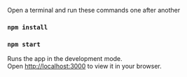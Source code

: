 Open a terminal and run these commands one after another

### `npm install`

### `npm start`

Runs the app in the development mode.\
Open [http://localhost:3000](http://localhost:3000) to view it in your browser.
